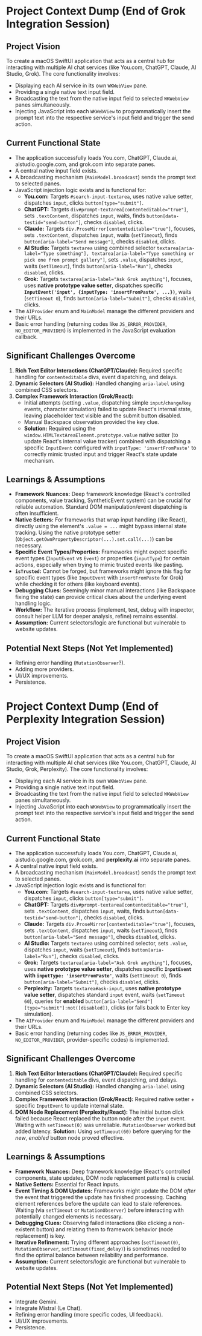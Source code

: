 # Project Context Dump (End of Grok Integration Session)

## Project Vision

To create a macOS SwiftUI application that acts as a central hub for interacting with multiple AI chat services (like You.com, ChatGPT, Claude, AI Studio, Grok). The core functionality involves:
*   Displaying each AI service in its own `WKWebView` pane.
*   Providing a single native text input field.
*   Broadcasting the text from the native input field to selected `WKWebView` panes simultaneously.
*   Injecting JavaScript into each `WKWebView` to programmatically insert the prompt text into the respective service's input field and trigger the send action.

## Current Functional State

*   The application successfully loads You.com, ChatGPT, Claude.ai, aistudio.google.com, and grok.com into separate panes.
*   A central native input field exists.
*   A broadcasting mechanism (`MainModel.broadcast`) sends the prompt text to selected panes.
*   JavaScript injection logic exists and is functional for:
    *   **You.com:** Targets `#search-input-textarea`, uses native value setter, dispatches `input`, clicks `button[type="submit"]`.
    *   **ChatGPT:** Targets `div#prompt-textarea[contenteditable="true"]`, sets `.textContent`, dispatches `input`, waits, finds `button[data-testid="send-button"]`, checks `disabled`, clicks.
    *   **Claude:** Targets `div.ProseMirror[contenteditable="true"]`, focuses, sets `.textContent`, dispatches `input`, waits (`setTimeout`), finds `button[aria-label="Send message"]`, checks `disabled`, clicks.
    *   **AI Studio:** Targets `textarea` using combined selector `textarea[aria-label="Type something"], textarea[aria-label="Type something or pick one from prompt gallery"]`, sets `.value`, dispatches `input`, waits (`setTimeout`), finds `button[aria-label="Run"]`, checks `disabled`, clicks.
    *   **Grok:** Targets `textarea[aria-label="Ask Grok anything"]`, focuses, uses **native prototype value setter**, dispatches specific **`InputEvent('input', {inputType: 'insertFromPaste', ...})`**, waits (`setTimeout 0`), finds `button[aria-label="Submit"]`, checks `disabled`, clicks.
*   The `AIProvider` enum and `MainModel` manage the different providers and their URLs.
*   Basic error handling (returning codes like `JS_ERROR_PROVIDER`, `NO_EDITOR_PROVIDER`) is implemented in the JavaScript evaluation callback.

## Significant Challenges Overcome

1.  **Rich Text Editor Interactions (ChatGPT/Claude):** Required specific handling for `contenteditable` divs, event dispatching, and delays.
2.  **Dynamic Selectors (AI Studio):** Handled changing `aria-label` using combined CSS selectors.
3.  **Complex Framework Interaction (Grok/React):**
    *   Initial attempts (setting `.value`, dispatching simple `input`/`change`/`key` events, character simulation) failed to update React's internal state, leaving placeholder text visible and the submit button disabled.
    *   Manual Backspace observation provided the key clue.
    *   **Solution:** Required using the `window.HTMLTextAreaElement.prototype.value` native setter (to update React's internal value tracker) combined with dispatching a specific `InputEvent` configured with `inputType: 'insertFromPaste'` to correctly mimic trusted input and trigger React's state update mechanism.

## Learnings & Assumptions

*   **Framework Nuances:** Deep framework knowledge (React's controlled components, value tracking, SyntheticEvent system) can be crucial for reliable automation. Standard DOM manipulation/event dispatching is often insufficient.
*   **Native Setters:** For frameworks that wrap input handling (like React), directly using the element's `.value = ...` might bypass internal state tracking. Using the native prototype setter (`Object.getOwnPropertyDescriptor(...).set.call(...)`) can be necessary.
*   **Specific Event Types/Properties:** Frameworks might expect specific event types (`InputEvent` vs `Event`) or properties (`inputType`) for certain actions, especially when trying to mimic trusted events like pasting.
*   **`isTrusted`:** Cannot be forged, but frameworks might ignore this flag for specific event types (like `InputEvent` with `insertFromPaste` for Grok) while checking it for others (like keyboard events).
*   **Debugging Clues:** Seemingly minor manual interactions (like Backspace fixing the state) can provide critical clues about the underlying event handling logic.
*   **Workflow:** The iterative process (implement, test, debug with inspector, consult helper LLM for deeper analysis, refine) remains essential.
*   **Assumption:** Current selectors/logic are functional but vulnerable to website updates.

## Potential Next Steps (Not Yet Implemented)

*   Refining error handling (`MutationObserver`?).
*   Adding more providers.
*   UI/UX improvements.
*   Persistence.

# Project Context Dump (End of Perplexity Integration Session)

## Project Vision

To create a macOS SwiftUI application that acts as a central hub for interacting with multiple AI chat services (like You.com, ChatGPT, Claude, AI Studio, Grok, Perplexity). The core functionality involves:
*   Displaying each AI service in its own `WKWebView` pane.
*   Providing a single native text input field.
*   Broadcasting the text from the native input field to selected `WKWebView` panes simultaneously.
*   Injecting JavaScript into each `WKWebView` to programmatically insert the prompt text into the respective service's input field and trigger the send action.

## Current Functional State

*   The application successfully loads You.com, ChatGPT, Claude.ai, aistudio.google.com, grok.com, and **perplexity.ai** into separate panes.
*   A central native input field exists.
*   A broadcasting mechanism (`MainModel.broadcast`) sends the prompt text to selected panes.
*   JavaScript injection logic exists and is functional for:
    *   **You.com:** Targets `#search-input-textarea`, uses native value setter, dispatches `input`, clicks `button[type="submit"]`.
    *   **ChatGPT:** Targets `div#prompt-textarea[contenteditable="true"]`, sets `.textContent`, dispatches `input`, waits, finds `button[data-testid="send-button"]`, checks `disabled`, clicks.
    *   **Claude:** Targets `div.ProseMirror[contenteditable="true"]`, focuses, sets `.textContent`, dispatches `input`, waits (`setTimeout`), finds `button[aria-label="Send message"]`, checks `disabled`, clicks.
    *   **AI Studio:** Targets `textarea` using combined selector, sets `.value`, dispatches `input`, waits (`setTimeout`), finds `button[aria-label="Run"]`, checks `disabled`, clicks.
    *   **Grok:** Targets `textarea[aria-label="Ask Grok anything"]`, focuses, uses **native prototype value setter**, dispatches specific **`InputEvent` with `inputType: 'insertFromPaste'`**, waits (`setTimeout 0`), finds `button[aria-label="Submit"]`, checks `disabled`, clicks.
    *   **Perplexity:** Targets `textarea#ask-input`, uses **native prototype value setter**, dispatches standard `input` event, waits (`setTimeout 60`), queries for **enabled** `button[aria-label="Send"][type="submit"]:not([disabled])`, clicks (or falls back to Enter key simulation).
*   The `AIProvider` enum and `MainModel` manage the different providers and their URLs.
*   Basic error handling (returning codes like `JS_ERROR_PROVIDER`, `NO_EDITOR_PROVIDER`, provider-specific codes) is implemented.

## Significant Challenges Overcome

1.  **Rich Text Editor Interactions (ChatGPT/Claude):** Required specific handling for `contenteditable` divs, event dispatching, and delays.
2.  **Dynamic Selectors (AI Studio):** Handled changing `aria-label` using combined CSS selectors.
3.  **Complex Framework Interaction (Grok/React):** Required native setter + specific `InputEvent` to update internal state.
4.  **DOM Node Replacement (Perplexity/React):** The initial button click failed because React replaced the button node after the `input` event. Waiting with `setTimeout(0)` was unreliable. `MutationObserver` worked but added latency. **Solution:** Using `setTimeout(60)` before querying for the *new*, *enabled* button node proved effective.

## Learnings & Assumptions

*   **Framework Nuances:** Deep framework knowledge (React's controlled components, state updates, DOM node replacement patterns) is crucial.
*   **Native Setters:** Essential for React inputs.
*   **Event Timing & DOM Updates:** Frameworks might update the DOM *after* the event that triggered the update has finished processing. Caching element references before the update can lead to stale references. Waiting (via `setTimeout` or `MutationObserver`) before interacting with potentially changed elements is necessary.
*   **Debugging Clues:** Observing failed interactions (like clicking a non-existent button) and relating them to framework behavior (node replacement) is key.
*   **Iterative Refinement:** Trying different approaches (`setTimeout(0)`, `MutationObserver`, `setTimeout(fixed_delay)`) is sometimes needed to find the optimal balance between reliability and performance.
*   **Assumption:** Current selectors/logic are functional but vulnerable to website updates.

## Potential Next Steps (Not Yet Implemented)

*   Integrate Gemini.
*   Integrate Mistral (Le Chat).
*   Refining error handling (more specific codes, UI feedback).
*   UI/UX improvements.
*   Persistence.
